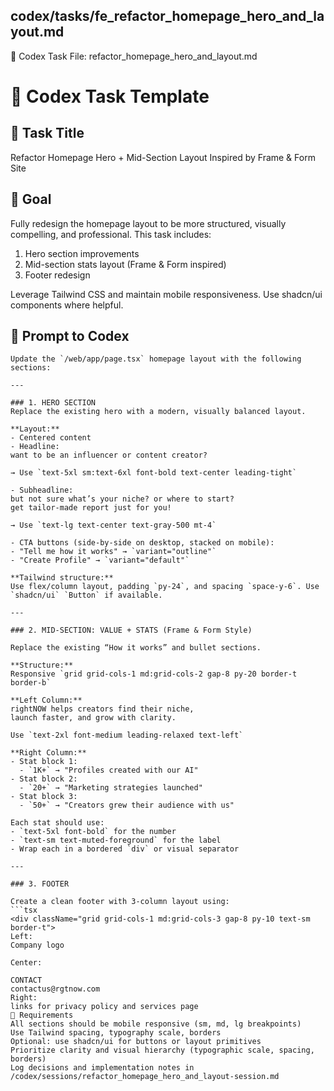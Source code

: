 ## codex/tasks/fe_refactor_homepage_hero_and_layout.md

📄 Codex Task File: refactor_homepage_hero_and_layout.md
# 🧠 Codex Task Template

## 📄 Task Title
Refactor Homepage Hero + Mid-Section Layout Inspired by Frame & Form Site

## 🎯 Goal
Fully redesign the homepage layout to be more structured, visually compelling, and professional. This task includes:
1. Hero section improvements
2. Mid-section stats layout (Frame & Form inspired)
3. Footer redesign

Leverage Tailwind CSS and maintain mobile responsiveness. Use shadcn/ui components where helpful.

## 🧠 Prompt to Codex
```tsx
Update the `/web/app/page.tsx` homepage layout with the following sections:

---

### 1. HERO SECTION
Replace the existing hero with a modern, visually balanced layout.

**Layout:**
- Centered content
- Headline:  
want to be an influencer or content creator?

→ Use `text-5xl sm:text-6xl font-bold text-center leading-tight`

- Subheadline:  
but not sure what’s your niche? or where to start?
get tailor-made report just for you!

→ Use `text-lg text-center text-gray-500 mt-4`

- CTA buttons (side-by-side on desktop, stacked on mobile):
- "Tell me how it works" → `variant="outline"`
- "Create Profile" → `variant="default"`

**Tailwind structure:**
Use flex/column layout, padding `py-24`, and spacing `space-y-6`. Use `shadcn/ui` `Button` if available.

---

### 2. MID-SECTION: VALUE + STATS (Frame & Form Style)

Replace the existing “How it works” and bullet sections.

**Structure:**
Responsive `grid grid-cols-1 md:grid-cols-2 gap-8 py-20 border-t border-b`

**Left Column:**
rightNOW helps creators find their niche,
launch faster, and grow with clarity.

Use `text-2xl font-medium leading-relaxed text-left`

**Right Column:**
- Stat block 1:
  - `1K+` → "Profiles created with our AI"
- Stat block 2:
  - `20+` → "Marketing strategies launched"
- Stat block 3:
  - `50+` → "Creators grew their audience with us"

Each stat should use:
- `text-5xl font-bold` for the number
- `text-sm text-muted-foreground` for the label
- Wrap each in a bordered `div` or visual separator

---

### 3. FOOTER

Create a clean footer with 3-column layout using:
```tsx
<div className="grid grid-cols-1 md:grid-cols-3 gap-8 py-10 text-sm border-t">
Left:
Company logo

Center:

CONTACT  
contactus@rgtnow.com
Right:
links for privacy policy and services page
🔧 Requirements
All sections should be mobile responsive (sm, md, lg breakpoints)
Use Tailwind spacing, typography scale, borders
Optional: use shadcn/ui for buttons or layout primitives
Prioritize clarity and visual hierarchy (typographic scale, spacing, borders)
Log decisions and implementation notes in /codex/sessions/refactor_homepage_hero_and_layout-session.md